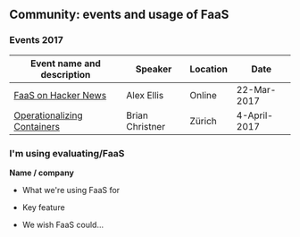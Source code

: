 ## Community: events and usage of FaaS

### Events 2017

| Event name and description                                          | Speaker      | Location | Date        |
|---------------------------------------------------------------------|--------------|----------|-------------|
| [FaaS on Hacker News](https://news.ycombinator.com/item?id=13920588)| Alex Ellis   | Online   | 22-Mar-2017 |
| [Operationalizing Containers](http://www.rackspace-inform.eu/dispatcher/action?wlmsac=t1ejSDdh1hygBurJJANV)| Brian Christner   | Zürich   | 4-April-2017 |


### I'm using evaluating/FaaS

**Name / company**

* What we're using FaaS for

* Key feature

* We wish FaaS could... 

